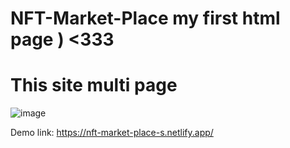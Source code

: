# NFT-Market-Place my first html page  ) <333
# This site multi page 
![image](https://github.com/zodwo/NFT-Market-Place/assets/92419015/916d2e9c-5d29-4c90-bb45-b8432fe855f9)

Demo link: https://nft-market-place-s.netlify.app/
